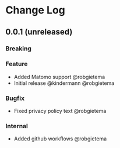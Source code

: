 # Change Log

## 0.0.1 (unreleased)

### Breaking

### Feature

- Added Matomo support @robgietema
- Initial release @kindermann @robgietema

### Bugfix

- Fixed privacy policy text @robgietema

### Internal

- Added github workflows @robgietema
